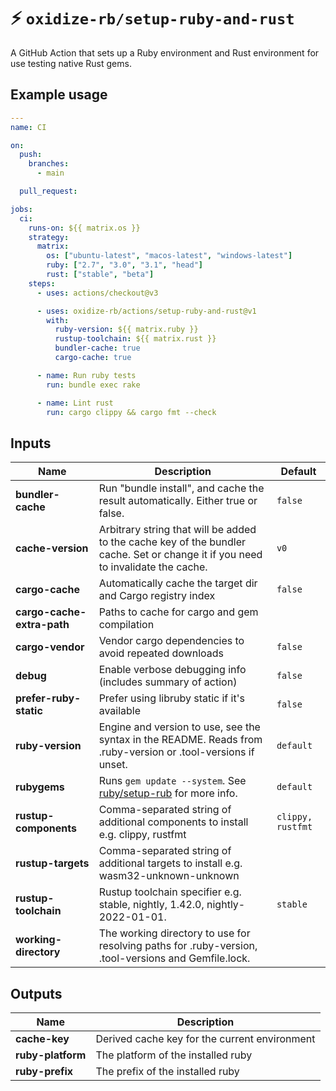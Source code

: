 # ⚡️ `oxidize-rb/setup-ruby-and-rust`

A GitHub Action that sets up a Ruby environment and Rust environment for use
testing native Rust gems.

## Example usage

```yaml
---
name: CI

on:
  push:
    branches:
      - main

  pull_request:

jobs:
  ci:
    runs-on: ${{ matrix.os }}
    strategy:
      matrix:
        os: ["ubuntu-latest", "macos-latest", "windows-latest"]
        ruby: ["2.7", "3.0", "3.1", "head"]
        rust: ["stable", "beta"]
    steps:
      - uses: actions/checkout@v3

      - uses: oxidize-rb/actions/setup-ruby-and-rust@v1
        with:
          ruby-version: ${{ matrix.ruby }}
          rustup-toolchain: ${{ matrix.rust }}
          bundler-cache: true
          cargo-cache: true

      - name: Run ruby tests
        run: bundle exec rake

      - name: Lint rust
        run: cargo clippy && cargo fmt --check
```

## Inputs

<!-- inputs -->

| Name                       | Description                                                                                                                      | Default           |
| -------------------------- | -------------------------------------------------------------------------------------------------------------------------------- | ----------------- |
| **bundler-cache**          | Run "bundle install", and cache the result automatically. Either true or false.                                                  | `false`           |
| **cache-version**          | Arbitrary string that will be added to the cache key of the bundler cache. Set or change it if you need to invalidate the cache. | `v0`              |
| **cargo-cache**            | Automatically cache the target dir and Cargo registry index                                                                      | `false`           |
| **cargo-cache-extra-path** | Paths to cache for cargo and gem compilation                                                                                     |                   |
| **cargo-vendor**           | Vendor cargo dependencies to avoid repeated downloads                                                                            | `false`           |
| **debug**                  | Enable verbose debugging info (includes summary of action)                                                                       | `false`           |
| **prefer-ruby-static**     | Prefer using libruby static if it's available                                                                                    | `false`           |
| **ruby-version**           | Engine and version to use, see the syntax in the README. Reads from .ruby-version or .tool-versions if unset.                    | `default`         |
| **rubygems**               | Runs `gem update --system`. See [ruby/setup-rub](https://github.com/ruby/setup-ruby/blob/master/README.md) for more info.        | `default`         |
| **rustup-components**      | Comma-separated string of additional components to install e.g. clippy, rustfmt                                                  | `clippy, rustfmt` |
| **rustup-targets**         | Comma-separated string of additional targets to install e.g. wasm32-unknown-unknown                                              |                   |
| **rustup-toolchain**       | Rustup toolchain specifier e.g. stable, nightly, 1.42.0, nightly-2022-01-01.                                                     | `stable`          |
| **working-directory**      | The working directory to use for resolving paths for .ruby-version, .tool-versions and Gemfile.lock.                             |                   |

<!-- /inputs -->

## Outputs

<!-- outputs -->

| Name              | Description                                   |
| ----------------- | --------------------------------------------- |
| **cache-key**     | Derived cache key for the current environment |
| **ruby-platform** | The platform of the installed ruby            |
| **ruby-prefix**   | The prefix of the installed ruby              |

<!-- /outputs -->
